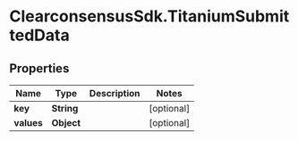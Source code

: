 # ClearconsensusSdk.TitaniumSubmittedData

## Properties

Name | Type | Description | Notes
------------ | ------------- | ------------- | -------------
**key** | **String** |  | [optional] 
**values** | **Object** |  | [optional] 


